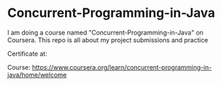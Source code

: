 # Concurrent-Programming-in-Java

I am doing a course named "Concurrent-Programming-in-Java" on Coursera. This repo is all about my project submissions and practice

Certificate at: 

Course: https://www.coursera.org/learn/concurrent-programming-in-java/home/welcome